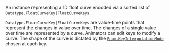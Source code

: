 An instance representing a 1D float curve encoded via a sorted list of
`Datatype.FloatCurveKey|FloatCurveKeys`.

`Datatype.FloatCurveKey|FloatCurveKeys` are value-time points that represent
the changes in value over time. The changes of a single value over time are
represented by a curve. Animators can edit keys to modify a curve. The shape
of the curve is dictated by the [`Enum.KeyInterpolationMode`](https://create.roblox.com/docs/reference/engine/enums/KeyInterpolationMode) chosen at each
key.